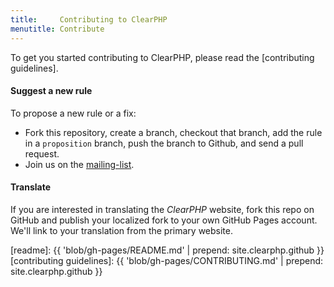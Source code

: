 ```yaml
---
title:     Contributing to ClearPHP
menutitle: Contribute
---
```


To get you started contributing to ClearPHP, please read the [contributing guidelines].

#### Suggest a new rule

To propose a new rule or a fix:

- Fork this repository, create a branch, checkout that branch, add the rule in a `proposition` branch,
  push the branch to Github, and send a pull request.
- Join us on the [mailing-list].


#### Translate

If you are interested in translating the _ClearPHP_ website, fork this repo on GitHub and publish
your localized fork to your own GitHub Pages account. We'll link to your translation from the primary website.



[mailing-list]: https://groups.google.com/forum/#!forum/clearphp
[isocode]: http://en.wikipedia.org/wiki/List_of_ISO_639-1_codes
[readme]: {{ 'blob/gh-pages/README.md' | prepend: site.clearphp.github }}
[contributing guidelines]: {{ 'blob/gh-pages/CONTRIBUTING.md' | prepend: site.clearphp.github }}